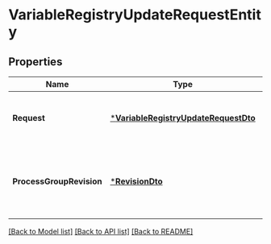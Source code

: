 # VariableRegistryUpdateRequestEntity

## Properties
Name | Type | Description | Notes
------------ | ------------- | ------------- | -------------
**Request** | [***VariableRegistryUpdateRequestDto**](VariableRegistryUpdateRequestDTO.md) | The Variable Registry Update Request | [optional] [default to null]
**ProcessGroupRevision** | [***RevisionDto**](RevisionDTO.md) | The revision for the Process Group that owns this variable registry. | [optional] [default to null]

[[Back to Model list]](../pkg/nifi/README.md#documentation-for-models) [[Back to API list]](../pkg/nifi/README.md#documentation-for-api-endpoints) [[Back to README]](../pkg/nifi/README.md)


